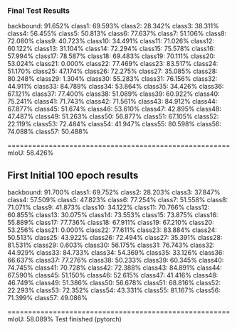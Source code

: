 ### Final Test Results 

 backbound: 91.652%	     class1: 69.593%
     class2: 28.342%	     class3: 38.311%
     class4: 56.455%	     class5: 50.813%
     class6: 77.637%	     class7: 51.106%
     class8: 72.080%	     class9: 40.723%
    class10: 34.491%	    class11: 71.026%
    class12: 60.122%	    class13: 31.104%
    class14: 72.294%	    class15: 75.578%
    class16: 57.994%	    class17: 78.587%
    class18: 69.483%	    class19: 70.111%
    class20: 53.024%	    class21:  0.000%
    class22: 77.469%	    class23: 83.517%
    class24: 51.170%	    class25: 47.174%
    class26: 72.275%	    class27: 35.085%
    class28: 80.248%	    class29:  1.304%
    class30: 55.283%	    class31: 76.156%
    class32: 44.911%	    class33: 84.789%
    class34: 53.864%	    class35: 34.426%
    class36: 67.121%	    class37: 77.400%
    class38: 51.089%	    class39: 60.922%
    class40: 75.241%	    class41: 71.743%
    class42: 71.561%	    class43: 84.912%
    class44: 67.877%	    class45: 51.674%
    class46: 53.610%	    class47: 42.895%
    class48: 47.487%	    class49: 51.263%
    class50: 56.877%	    class51: 67.105%
    class52: 22.119%	    class53: 72.484%
    class54: 41.947%	    class55: 80.598%
    class56: 74.088%	    class57: 50.488%

======================================================
       mIoU: 58.426%



## First Initial 100 epoch results 

   backbound: 91.700%	     class1: 69.752%
     class2: 28.203%	     class3: 37.847%
     class4: 57.509%	     class5: 47.823%
     class6: 77.254%	     class7: 51.558%
     class8: 71.071%	     class9: 41.873%
    class10: 34.122%	    class11: 70.766%
    class12: 60.855%	    class13: 30.075%
    class14: 73.553%	    class15: 73.875%
    class16: 55.889%	    class17: 77.736%
    class18: 67.911%	    class19: 67.210%
    class20: 53.256%	    class21:  0.000%
    class22: 77.611%	    class23: 83.884%
    class24: 50.513%	    class25: 43.922%
    class26: 72.494%	    class27: 35.391%
    class28: 81.531%	    class29:  0.603%
    class30: 56.175%	    class31: 76.743%
    class32: 44.929%	    class33: 84.733%
    class34: 54.369%	    class35: 33.126%
    class36: 66.637%	    class37: 77.276%
    class38: 50.233%	    class39: 60.345%
    class40: 74.745%	    class41: 70.728%
    class42: 72.388%	    class43: 84.891%
    class44: 67.590%	    class45: 51.150%
    class46: 52.615%	    class47: 41.416%
    class48: 46.749%	    class49: 51.386%
    class50: 56.678%	    class51: 68.816%
    class52: 22.293%	    class53: 72.352%
    class54: 43.331%	    class55: 81.167%
    class56: 71.399%	    class57: 49.086%

======================================================
       mIoU: 58.089%
Test finished
(pytorch)
